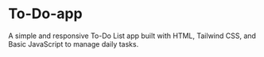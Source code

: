 # To-Do-app
A simple and responsive To-Do List app built with HTML, Tailwind CSS, and Basic JavaScript to manage daily tasks.
